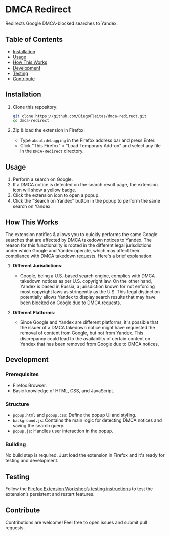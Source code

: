 # DMCA Redirect

Redirects Google DMCA-blocked searches to Yandex.

## Table of Contents

- [Installation](#installation)
- [Usage](#usage)
- [How This Works](#how-this-works)
- [Development](#development)
- [Testing](#testing)
- [Contribute](#contribute)

## Installation

1. Clone this repository:

   ```bash
   git clone https://github.com/DiegoFleitas/dmca-redirect.git
   cd dmca-redirect
   ```

2. Zip & load the extension in Firefox:
   - Type `about:debugging` in the Firefox address bar and press Enter.
   - Click "This Firefox" > "Load Temporary Add-on" and select any file in the `DMCA-Redirect` directory.

## Usage

1. Perform a search on Google.
2. If a DMCA notice is detected on the search result page, the extension icon will show a yellow badge.
3. Click the extension icon to open a popup.
4. Click the "Search on Yandex" button in the popup to perform the same search on Yandex.

## How This Works

The extension notifies & allows you to quickly performs the same Google searches that are affected by DMCA takedown notices to Yandex. The reason for this functionality is rooted in the different legal jurisdictions under which Google and Yandex operate, which may affect their compliance with DMCA takedown requests. Here's a brief explanation:

1. **Different Jurisdictions**:
    - Google, being a U.S.-based search engine, complies with DMCA takedown notices as per U.S. copyright law. On the other hand, Yandex is based in Russia, a jurisdiction known for not enforcing most copyright laws as stringently as the U.S. This legal distinction potentially allows Yandex to display search results that may have been blocked on Google due to DMCA requests.

2. **Different Platforms**:
    - Since Google and Yandex are different platforms, it's possible that the issuer of a DMCA takedown notice might have requested the removal of content from Google, but not from Yandex. This discrepancy could lead to the availability of certain content on Yandex that has been removed from Google due to DMCA notices.

## Development

### Prerequisites

- Firefox Browser.
- Basic knowledge of HTML, CSS, and JavaScript.

### Structure

- `popup.html` and `popup.css`: Define the popup UI and styling.
- `background.js`: Contains the main logic for detecting DMCA notices and saving the search query.
- `popup.js`: Handles user interaction in the popup.

### Building

No build step is required. Just load the extension in Firefox and it's ready for testing and development.

## Testing

Follow the [Firefox Extension Workshop’s testing instructions](https://extensionworkshop.com/documentation/develop/testing-persistent-and-restart-features/) to test the extension’s persistent and restart features.

## Contribute

Contributions are welcome! Feel free to open issues and submit pull requests.
